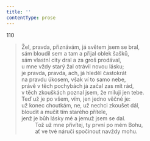 ```yaml
---
title: ''
contentType: prose
---
```


110

> Žel, pravda, přiznávám, já světem jsem se bral,  
> sám bloudil sem a tam a přijal oblek šašků,  
> sám vlastní city dral a za groš prodával,  
> u mne vždy starý žal otrávil novou lásku;  
> je pravda, pravda, ach, já hleděl častokrát  
> na pravdu úkosem, však ví to samo nebe,  
> právě v těch pochybách já začal zas mít rád,  
> v těch zkouškách poznal jsem, že miluji jen tebe.  
> Teď už je po všem, vím, jen jedno věčné je:  
> už konec choutkám, ne, už nechci zkoušet dál,  
> bloudit a mučit tím starého přítele,  
> jenž je bůh lásky mé a jemuž jsem se dal.  
>          Tož už mne přivítej, ty první po mém Bohu,  
>          ať ve tvé náruči spočinout navždy mohu.
